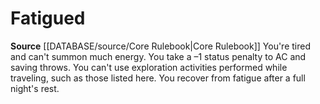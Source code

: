 ﻿# Fatigued

**Source** [[DATABASE/source/Core Rulebook|Core Rulebook]] 
You're tired and can't summon much energy. You take a –1 status penalty to AC and saving throws. You can't use exploration activities performed while traveling, such as those listed here.
 You recover from fatigue after a full night's rest.